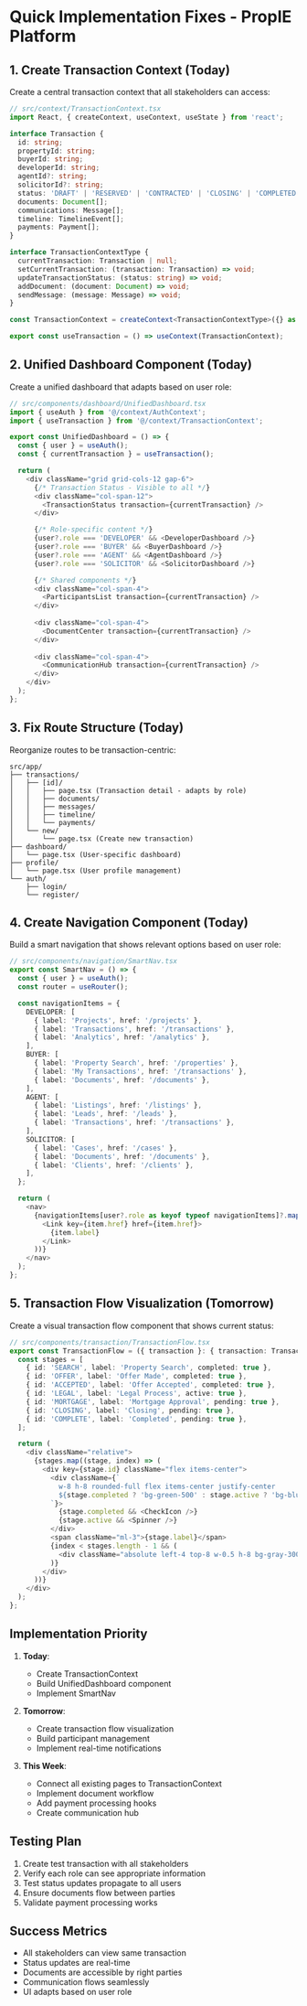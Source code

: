# Quick Implementation Fixes - PropIE Platform

## 1. Create Transaction Context (Today)

Create a central transaction context that all stakeholders can access:

```typescript
// src/context/TransactionContext.tsx
import React, { createContext, useContext, useState } from 'react';

interface Transaction {
  id: string;
  propertyId: string;
  buyerId: string;
  developerId: string;
  agentId?: string;
  solicitorId?: string;
  status: 'DRAFT' | 'RESERVED' | 'CONTRACTED' | 'CLOSING' | 'COMPLETED';
  documents: Document[];
  communications: Message[];
  timeline: TimelineEvent[];
  payments: Payment[];
}

interface TransactionContextType {
  currentTransaction: Transaction | null;
  setCurrentTransaction: (transaction: Transaction) => void;
  updateTransactionStatus: (status: string) => void;
  addDocument: (document: Document) => void;
  sendMessage: (message: Message) => void;
}

const TransactionContext = createContext<TransactionContextType>({} as TransactionContextType);

export const useTransaction = () => useContext(TransactionContext);
```

## 2. Unified Dashboard Component (Today)

Create a unified dashboard that adapts based on user role:

```typescript
// src/components/dashboard/UnifiedDashboard.tsx
import { useAuth } from '@/context/AuthContext';
import { useTransaction } from '@/context/TransactionContext';

export const UnifiedDashboard = () => {
  const { user } = useAuth();
  const { currentTransaction } = useTransaction();

  return (
    <div className="grid grid-cols-12 gap-6">
      {/* Transaction Status - Visible to all */}
      <div className="col-span-12">
        <TransactionStatus transaction={currentTransaction} />
      </div>

      {/* Role-specific content */}
      {user?.role === 'DEVELOPER' && <DeveloperDashboard />}
      {user?.role === 'BUYER' && <BuyerDashboard />}
      {user?.role === 'AGENT' && <AgentDashboard />}
      {user?.role === 'SOLICITOR' && <SolicitorDashboard />}

      {/* Shared components */}
      <div className="col-span-4">
        <ParticipantsList transaction={currentTransaction} />
      </div>
      
      <div className="col-span-4">
        <DocumentCenter transaction={currentTransaction} />
      </div>
      
      <div className="col-span-4">
        <CommunicationHub transaction={currentTransaction} />
      </div>
    </div>
  );
};
```

## 3. Fix Route Structure (Today)

Reorganize routes to be transaction-centric:

```
src/app/
├── transactions/
│   ├── [id]/
│   │   ├── page.tsx (Transaction detail - adapts by role)
│   │   ├── documents/
│   │   ├── messages/
│   │   ├── timeline/
│   │   └── payments/
│   └── new/
│       └── page.tsx (Create new transaction)
├── dashboard/
│   └── page.tsx (User-specific dashboard)
├── profile/
│   └── page.tsx (User profile management)
└── auth/
    ├── login/
    └── register/
```

## 4. Create Navigation Component (Today)

Build a smart navigation that shows relevant options based on user role:

```typescript
// src/components/navigation/SmartNav.tsx
export const SmartNav = () => {
  const { user } = useAuth();
  const router = useRouter();

  const navigationItems = {
    DEVELOPER: [
      { label: 'Projects', href: '/projects' },
      { label: 'Transactions', href: '/transactions' },
      { label: 'Analytics', href: '/analytics' },
    ],
    BUYER: [
      { label: 'Property Search', href: '/properties' },
      { label: 'My Transactions', href: '/transactions' },
      { label: 'Documents', href: '/documents' },
    ],
    AGENT: [
      { label: 'Listings', href: '/listings' },
      { label: 'Leads', href: '/leads' },
      { label: 'Transactions', href: '/transactions' },
    ],
    SOLICITOR: [
      { label: 'Cases', href: '/cases' },
      { label: 'Documents', href: '/documents' },
      { label: 'Clients', href: '/clients' },
    ],
  };

  return (
    <nav>
      {navigationItems[user?.role as keyof typeof navigationItems]?.map(item => (
        <Link key={item.href} href={item.href}>
          {item.label}
        </Link>
      ))}
    </nav>
  );
};
```

## 5. Transaction Flow Visualization (Tomorrow)

Create a visual transaction flow component that shows current status:

```typescript
// src/components/transaction/TransactionFlow.tsx
export const TransactionFlow = ({ transaction }: { transaction: Transaction }) => {
  const stages = [
    { id: 'SEARCH', label: 'Property Search', completed: true },
    { id: 'OFFER', label: 'Offer Made', completed: true },
    { id: 'ACCEPTED', label: 'Offer Accepted', completed: true },
    { id: 'LEGAL', label: 'Legal Process', active: true },
    { id: 'MORTGAGE', label: 'Mortgage Approval', pending: true },
    { id: 'CLOSING', label: 'Closing', pending: true },
    { id: 'COMPLETE', label: 'Completed', pending: true },
  ];

  return (
    <div className="relative">
      {stages.map((stage, index) => (
        <div key={stage.id} className="flex items-center">
          <div className={`
            w-8 h-8 rounded-full flex items-center justify-center
            ${stage.completed ? 'bg-green-500' : stage.active ? 'bg-blue-500' : 'bg-gray-300'}
          `}>
            {stage.completed && <CheckIcon />}
            {stage.active && <Spinner />}
          </div>
          <span className="ml-3">{stage.label}</span>
          {index < stages.length - 1 && (
            <div className="absolute left-4 top-8 w-0.5 h-8 bg-gray-300" />
          )}
        </div>
      ))}
    </div>
  );
};
```

## Implementation Priority

1. **Today**: 
   - Create TransactionContext
   - Build UnifiedDashboard component
   - Implement SmartNav

2. **Tomorrow**:
   - Create transaction flow visualization
   - Build participant management
   - Implement real-time notifications

3. **This Week**:
   - Connect all existing pages to TransactionContext
   - Implement document workflow
   - Add payment processing hooks
   - Create communication hub

## Testing Plan

1. Create test transaction with all stakeholders
2. Verify each role can see appropriate information
3. Test status updates propagate to all users
4. Ensure documents flow between parties
5. Validate payment processing works

## Success Metrics

- All stakeholders can view same transaction
- Status updates are real-time
- Documents are accessible by right parties
- Communication flows seamlessly
- UI adapts based on user role